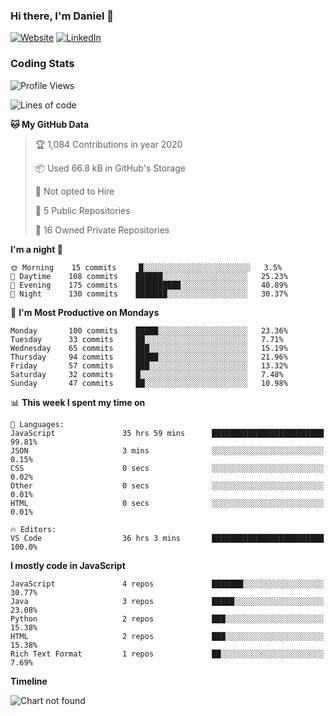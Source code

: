 ### Hi there, I'm Daniel 👋

[![Website](https://img.shields.io/website?label=drowe.dev&style=for-the-badge&url=https%3A%2F%2Fdrowe.dev)](https://drowe.dev)
[![LinkedIn](https://img.shields.io/badge/linkedin-%230077B5.svg?&style=for-the-badge&logo=linkedin&logoColor=white)](https://www.linkedin.com/in/danjrowe/)

<!-- [![DanRowe1's github stats](https://github-readme-stats.danrowe1.vercel.app/api?username=DanRowe1&count_private=true&show_icons=true)](https://github.com/anuraghazra/github-readme-stats)

[![Top Langs](https://github-readme-stats.danrowe1.vercel.app/api/top-langs/?username=DanRowe1&layout=compact&count_private=true)](https://github.com/anuraghazra/github-readme-stats) -->

### Coding Stats

<!--START_SECTION:waka-->
![Profile Views](http://img.shields.io/badge/Profile%20Views-0-blue)

![Lines of code](https://img.shields.io/badge/From%20Hello%20World%20I've%20written-0%20Lines%20of%20code-blue)

**🐱 My GitHub Data** 

> 🏆 1,084 Contributions in year 2020
 > 
> 📦 Used 66.8 kB in GitHub's Storage 
 > 
> 🚫 Not opted to Hire
 > 
> 📜 5 Public Repositories 
 > 
> 🔑 16 Owned Private Repositories 

**I'm a night 🦉** 

```text
🌞 Morning    15 commits     █░░░░░░░░░░░░░░░░░░░░░░░░   3.5% 
🌆 Daytime    108 commits    ██████░░░░░░░░░░░░░░░░░░░   25.23% 
🌃 Evening    175 commits    ██████████░░░░░░░░░░░░░░░   40.89% 
🌙 Night      130 commits    ███████░░░░░░░░░░░░░░░░░░   30.37%

```
📅 **I'm Most Productive on Mondays** 

```text
Monday       100 commits    █████░░░░░░░░░░░░░░░░░░░░   23.36% 
Tuesday      33 commits     ██░░░░░░░░░░░░░░░░░░░░░░░   7.71% 
Wednesday    65 commits     ███░░░░░░░░░░░░░░░░░░░░░░   15.19% 
Thursday     94 commits     █████░░░░░░░░░░░░░░░░░░░░   21.96% 
Friday       57 commits     ███░░░░░░░░░░░░░░░░░░░░░░   13.32% 
Saturday     32 commits     █░░░░░░░░░░░░░░░░░░░░░░░░   7.48% 
Sunday       47 commits     ██░░░░░░░░░░░░░░░░░░░░░░░   10.98%

```


📊 **This week I spent my time on** 

```text
💬 Languages: 
JavaScript               35 hrs 59 mins      █████████████████████████   99.81% 
JSON                     3 mins              ░░░░░░░░░░░░░░░░░░░░░░░░░   0.15% 
CSS                      0 secs              ░░░░░░░░░░░░░░░░░░░░░░░░░   0.02% 
Other                    0 secs              ░░░░░░░░░░░░░░░░░░░░░░░░░   0.01% 
HTML                     0 secs              ░░░░░░░░░░░░░░░░░░░░░░░░░   0.01%

🔥 Editors: 
VS Code                  36 hrs 3 mins       █████████████████████████   100.0%

```

**I mostly code in JavaScript** 

```text
JavaScript               4 repos             ███████░░░░░░░░░░░░░░░░░░   30.77% 
Java                     3 repos             █████░░░░░░░░░░░░░░░░░░░░   23.08% 
Python                   2 repos             ███░░░░░░░░░░░░░░░░░░░░░░   15.38% 
HTML                     2 repos             ███░░░░░░░░░░░░░░░░░░░░░░   15.38% 
Rich Text Format         1 repos             ██░░░░░░░░░░░░░░░░░░░░░░░   7.69%

```


**Timeline**

![Chart not found](https://github.com/DanRowe1/DanRowe1/blob/master/charts/bar_graph.png) 


<!--END_SECTION:waka-->
